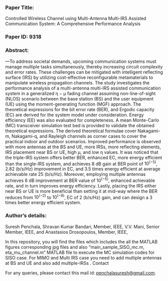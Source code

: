 ### Paper Title:
 Controlled Wireless Channel using Multi-Antenna Multi-IRS Assisted Communication System: A Comprehensive Performance Analysis
### Paper ID: 9318
### Abstract: 
—To address societal demands, upcoming communication systems must manage multiple tasks simultaneously, thereby increasing circuit complexity and error rates. These challenges can be mitigated with intelligent reflecting surface (IRS) by utilizing cost-effective reconfigurable metamaterials to manipulate wireless propagation channels. The study investigates the performance analysis of a multi-antenna multi-IRS assisted communication system in a generalized η − µ fading channel assuming non-line-of-sight (NLOS) scenario between the base station (BS) and the user equipment (UE) using the moment-generating function (MGF) approach. The theoretical expressions for the bit error rate (BER), and Ergodic capacity (EC) are derived for the system model under consideration. Energy efficiency (EE) was also evaluated for completeness. A mean Monte-Carlo (MC) transceiver simulation test bed is provided to validate the obtained theoretical expressions. The derived theoretical formulae cover Nakagami-m, Nakagami-q, and Rayleigh channels as corner cases to cover the practical indoor and outdoor scenarios. Improved performance is observed with more antennas at the BS and UE, more IRSs, more reflecting elements, IRS placement near BS or UE, high µ, and low η values. It was noticed that the triple-IRS system offers better BER, enhanced EC, more energy efficient than the single-IRS system, and achieves 8 dB gain at BER point of $10^(-5)$, 2.82 (b/s/Hz) improvement in EC, and 3.5 times energy efficient at average achievable rate 25 (b/s/Hz). Moreover, employing multiple antennas achieves 6 dB improvement at BER value of $10^(-5)$, enhanced achievable rate, and in turn improves energy efficiency. Lastly, placing the IRS either near BS or UE is more beneficial than setting it at mid-way where the BER reduces from $10^(-2)$ to $10^(-9)$, EC of 2 (b/s/Hz) gain, and can design a 3 times better energy efficient system.

### Author’s details:
 Suresh Penchala, Shravan Kumar Bandari, Member, IEEE, V.V. Mani, Senior Member, IEEE, and Anastasios Drosopoulos, Member, IEEE,

In this repository, you will find the files which includes the all the MATLAB figures corresponding jpg files and also “main_sample_SISO_mc.m, eta_mu_channel.m” MATLAB file to execute the MC simulation codes for SISO case.  For MIMO and Multi IRS case you need to add multiple antennas at BS and UE and also add multiple-IRSs . 
Contact

For any queries, please contact this mail id: penchalasuresh@gmail.com.
